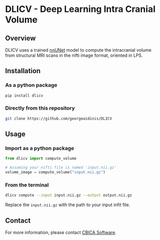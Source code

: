 # DLICV - Deep Learning Intra Cranial Volume

## Overview

DLICV uses a trained [nnUNet](https://github.com/MIC-DKFZ/nnUNet/tree/nnunetv1) model to compute the intracranial volume from structural MRI scans in the nifti image format, oriented in LPS.

## Installation

### As a python package

```bash
pip install dlicv
```

### Directly from this repository

```bash
git clone https://github.com/georgeaidinis/DLICV
```

## Usage

### Import as a python package

```python
from dlicv import compute_volume

# Assuming your nifti file is named 'input.nii.gz'
volume_image = compute_volume("input.nii.gz")
```

### From the terminal

```bash
dlicv compute --input input.nii.gz --output output.nii.gz
```

Replace the `input.nii.gz` with the path to your input infit file.

## Contact

For more information, please contact [CBICA Software](mailto:software@cbica.upenn.edu).
